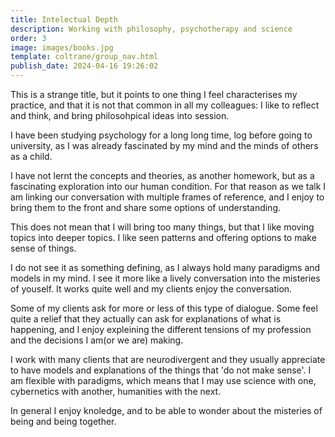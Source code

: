```yaml
---
title: Intelectual Depth
description: Working with philosophy, psychotherapy and science
order: 3
image: images/books.jpg
template: coltrane/group_nav.html
publish_date: 2024-04-16 19:26:02
---
```

This is a strange title, but it points to one thing I feel characterises my practice, and that it is not that common in all my colleagues: I like to reflect and think, and bring philosohpical ideas into session.

I have been studying psychology for a long long time, log before going to university, as I was already fascinated by my mind and the minds of others as a child. 

I have not lernt the concepts and theories, as another homework, but as a fascinating exploration into our human condition. For that reason as we talk I am linking our conversation with multiple frames of reference, and I enjoy to bring them to the front and share some options of understanding. 

This does not mean that I will bring too many things, but that I like moving topics into deeper topics. I like seen patterns and offering options to make sense of things. 

I do not see it as something defining, as I always hold many paradigms and models in my mind. I see it more like a lively conversation into the misteries of youself. It works quite well and my clients enjoy the conversation. 

Some of my clients ask for more or less of this type of dialogue. Some feel quite a relief that they actually can ask for explanations of what is happening, and I enjoy expleining the different tensions of my profession and the decisions I am(or we are) making.

I work with many clients that are neurodivergent and they usually appreciate to have models and explanations of the things that 'do not make sense'. I am flexible with paradigms, which means that I may use science with one, cybernetics with another, humanities with the next. 

In general I enjoy knoledge, and to be able to wonder about the misteries of being and being together. 